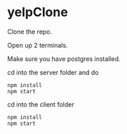 # yelpClone

Clone the repo.

Open up 2 terminals.

Make sure you have postgres installed.

cd into the server folder and do

    npm install
    npm start

cd into the client folder 

    npm install 
    npm start
